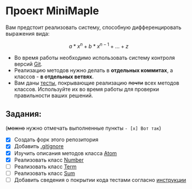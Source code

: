 # Проект MiniMaple

Вам предстоит реализовать систему, способную дифференцировать выражения вида:   
```math
a*x^n + b*x^{n-1} + ... + z
```

- Во время работы необходимо использовать систему контроля версий [Git](https://www.git-scm.com).
- Реализацию методов нужно делать в **отдельных коммитах**, а классов - **в отдельных ветвях**.
- Вам даны [тесты](Tests/), покрывающие реализацию ~~почти~~ всех методов классов. Используйте их во время работы для проверки правильности ваших решений.

## Задания:
(~~можно~~ нужно отмечать выполненные пункты `- [x] Вот так`)
- [x] Создать форк этого репозитория
- [x] Добавить [.gitignore](https://dev.to/rafalpienkowski/easy-to-create-gitignore-for-the-dotnet-developers-1h42) 
- [x] Изучить описания методов класса [Atom](MiniMaple/Atom.cs)
- [x] Реализовать класс [Number](MiniMaple/Number.cs)
- [ ] Реализовать класс [Term](MiniMaple/Term.cs)
- [ ] Реализовать класс [Sum](MiniMaple/Sum.cs)
- [ ] Добавить сведения о покрытии кода тестами согласно [инструкции](https://github.com/MMCS-FIIT/dotnet-coverage-demo)
